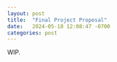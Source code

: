 ```yaml
---
layout: post
title:  "Final Project Proposal"
date:   2024-05-18 12:08:47 -0700
categories: post
---
```


WIP.

